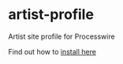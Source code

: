 # artist-profile
Artist site profile for Processwire

Find out how to [install here](http://webdesign.tutsplus.com/tutorials/how-to-install-and-setup-processwire-cms--cms-25509)
